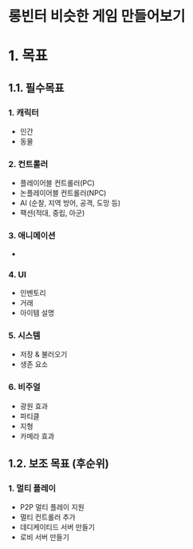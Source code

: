 # 롱빈터 비슷한 게임 만들어보기
# 1. 목표
## 1.1. 필수목표
### 1. 캐릭터
- 인간
- 동물
### 2. 컨트롤러
- 플레이어블 컨트롤러(PC)
- 논플레이어블 컨트롤러(NPC)
- AI (순찰, 지역 방어, 공격, 도망 등)
- 팩션(적대, 중립, 아군)
### 3. 애니메이션
- 
### 4. UI
- 인벤토리
- 거래
- 아이템 설명
### 5. 시스템
- 저장 & 불러오기
- 생존 요소
### 6. 비주얼
- 광원 효과
- 파티클
- 지형
- 카메라 효과
## 1.2. 보조 목표 (후순위)
### 1. 멀티 플레이
- P2P 멀티 플레이 지원
- 멀티 컨트롤러 추가
- 데디케이티드 서버 만들기
- 로비 서버 만들기

